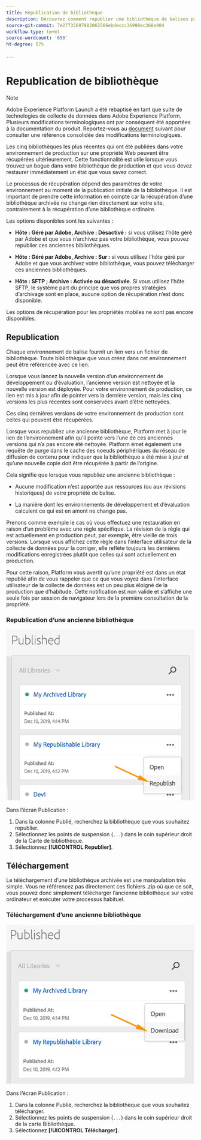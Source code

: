 ```yaml
---
title: Republication de bibliothèque
description: Découvrez comment republier une bibliothèque de balises précédente dans Adobe Experience Platform.
source-git-commit: 7e27735697882065566ebdeccc36998ec368e404
workflow-type: tm+mt
source-wordcount: '650'
ht-degree: 57%

---
```


# Republication de bibliothèque

>[!NOTE]
>
>Adobe Experience Platform Launch a été rebaptisé en tant que suite de technologies de collecte de données dans Adobe Experience Platform. Plusieurs modifications terminologiques ont par conséquent été apportées à la documentation du produit. Reportez-vous au [document](../../term-updates.md) suivant pour consulter une référence consolidée des modifications terminologiques.

Les cinq bibliothèques les plus récentes qui ont été publiées dans votre environnement de production sur une propriété Web peuvent être récupérées ultérieurement. Cette fonctionnalité est utile lorsque vous trouvez un bogue dans votre bibliothèque de production et que vous devez restaurer immédiatement un état que vous savez correct.

Le processus de récupération dépend des paramètres de votre environnement au moment de la publication initiale de la bibliothèque. Il est important de prendre cette information en compte car la récupération d’une bibliothèque archivée ne change rien directement sur votre site, contrairement à la récupération d’une bibliothèque ordinaire.

Les options disponibles sont les suivantes :

* **Hôte : Géré par Adobe, Archive : Désactivé :** si vous utilisez l’hôte géré par Adobe et que vous n’archivez pas votre bibliothèque, vous pouvez republier ces anciennes bibliothèques.

* **Hôte : Géré par Adobe, Archive : Sur :** si vous utilisez l’hôte géré par Adobe et que vous archivez votre bibliothèque, vous pouvez télécharger ces anciennes bibliothèques.

* **Hôte : SFTP ; Archive : Activée ou désactivée**. Si vous utilisez l’hôte SFTP, le système part du principe que vos propres stratégies d’archivage sont en place, aucune option de récupération n’est donc disponible.

Les options de récupération pour les propriétés mobiles ne sont pas encore disponibles.

## Republication

Chaque environnement de balise fournit un lien vers un fichier de bibliothèque. Toute bibliothèque que vous créez dans cet environnement peut être référencée avec ce lien.

Lorsque vous lancez la nouvelle version d’un environnement de développement ou d’évaluation, l’ancienne version est nettoyée et la nouvelle version est déployée. Pour votre environnement de production, ce lien est mis à jour afin de pointer vers la dernière version, mais les cinq versions les plus récentes sont conservées avant d’être nettoyées.

Ces cinq dernières versions de votre environnement de production sont celles qui peuvent être récupérées.

Lorsque vous republiez une ancienne bibliothèque, Platform met à jour le lien de l’environnement afin qu’il pointe vers l’une de ces anciennes versions qui n’a pas encore été nettoyée.  Platform émet également une requête de purge dans le cache des noeuds périphériques du réseau de diffusion de contenu pour indiquer que la bibliothèque a été mise à jour et qu’une nouvelle copie doit être récupérée à partir de l’origine.

Cela signifie que lorsque vous republiez une ancienne bibliothèque :

* Aucune modification n’est apportée aux ressources (ou aux révisions historiques) de votre propriété de balise.

* La manière dont les environnements de développement et d’évaluation calculent ce qui est en amont ne change pas.

Prenons comme exemple le cas où vous effectuez une restauration en raison d’un problème avec une règle spécifique. La révision de la règle qui est actuellement en production peut, par exemple, être vieille de trois versions. Lorsque vous affichez cette règle dans l’interface utilisateur de la collecte de données pour la corriger, elle reflète toujours les dernières modifications enregistrées plutôt que celles qui sont actuellement en production.

Pour cette raison, Platform vous avertit qu’une propriété est dans un état republié afin de vous rappeler que ce que vous voyez dans l’interface utilisateur de la collecte de données est un peu plus éloigné de la production que d’habitude. Cette notification est non valide et s’affiche une seule fois par session de navigateur lors de la première consultation de la propriété.

### Republication d’une ancienne bibliothèque

![Republication de bibliothèque](images/retrieve_republish.png)

Dans l’écran Publication :

1. Dans la colonne Publié, recherchez la bibliothèque que vous souhaitez republier.
1. Sélectionnez les points de suspension (`...`) dans le coin supérieur droit de la Carte de bibliothèque.
1. Sélectionnez **[!UICONTROL Republier]**.

## Téléchargement

Le téléchargement d’une bibliothèque archivée est une manipulation très simple. Vous ne référencez pas directement ces fichiers .zip où que ce soit, vous pouvez donc simplement télécharger l’ancienne bibliothèque sur votre ordinateur et exécuter votre processus habituel.

### Téléchargement d’une ancienne bibliothèque

![Téléchargement d’une bibliothèque](images/retrieve_download.png)

Dans l’écran Publication :

1. Dans la colonne Publié, recherchez la bibliothèque que vous souhaitez télécharger.
1. Sélectionnez les points de suspension (`...`) dans le coin supérieur droit de la carte Bibliothèque.
1. Sélectionnez **[!UICONTROL Télécharger]**.
